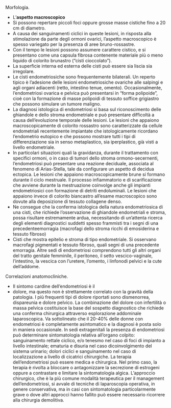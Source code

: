 
Morfologia. 
- L’**aspetto macroscopico** 
- Si possono repertare piccoli foci oppure grosse masse cistiche fino a 20 cm di diametro.
- A causa dei sanguinamenti ciclici in queste lesioni, in risposta alla stimolazione da parte degli ormoni ovarici, l’aspetto macroscopico è spesso variegato per la presenza di aree bruno-rossastre.
- Con il tempo le lesioni possono assumere carattere cistico, e si presentano come una capsula fibrosa contenente materiale più o meno liquido di colorito brunastro (“cisti cioccolato”).
- La superficie interna ed esterna delle cisti può essere sia liscia sia irregolare. 
- Le cisti endometriosiche sono frequentemente bilaterali. Un reperto tipico è l’adesione delle lesioni endometriosiche ovariche alle salpingi e agli organi adiacenti (retto, intestino tenue, omento). Occasionalmente, l’endometriosi ovarica e pelvica può presentarsi in “forma polipoide”, cioè con la formazione di masse polipoidi di tessuto soffice grigiastro che possono simulare un tumore maligno.
- La diagnosi istologica di endometriosi si basa sul riconoscimento delle ghiandole e dello stroma endometriale e può presentare difficoltà a causa dell’evoluzione temporale delle lesioni. Le lesioni che appaiono macroscopicamente di colorito rossastro sono caratterizzate da cellule endometriali recentemente impiantate che istologicamente ricordano l’endometrio eutopico e che possono mostrare tutti i tipi di differenziazione sia in senso metaplastico, sia iperplastico, già visti a livello endometriale. 
- In particolari situazioni quali la gravidanza, durante il trattamento con specifici ormoni, o in caso di tumori dello stroma ormono-secernenti, l’endometriosi può presentare una reazione deciduale, associata al fenomeno di Arias-Stella, tale da configurare un aspetto di decidua ectopica. Le lesioni che appaiono macroscopicamente brune si formano durante il ciclo mestruale. Il processo infiammatorio e di scarificazione che avviene durante la mestruazione coinvolge anche gli impianti endometriosici con formazione di detriti endoluminali. Le lesioni che appaiono invece di colorito biancastro all’esame macroscopico sono dovute alla deposizione di tessuto collagene denso. 
- Ne consegue che la conferma istologica della natura endometriosica di una cisti, che richiede l’osservazione di ghiandole endometriali e stroma, possa risultare estremamente ardua, necessitando di un’attenta ricerca degli elementi diagnostici suddetti spesso frammisti tra i segni di una precedenteemorragia (macrofagi dello stroma ricchi di emosiderina e tessuto fibroso)
- Cisti che mostra epitelio e stroma di tipo endometriale. Si osservano macrofagi pigmentati e tessuto fibroso, quali segni di una precedente emorragia. Altre sedi di endometriosi comprendono tutti gli altri organi del tratto genitale femminile, il peritoneo, il setto vescico-vaginale, l’intestino, la vescica con l’uretere, l’omento, i linfonodi pelvici e la cute dell’addome.

 Correlazioni anatomocliniche.

- Il sintomo cardine dell’endometriosi è il
- dolore, ma questo non è strettamente correlato con la gravità della
patologia. I più frequenti tipi di dolore riportati sono dismenorrea,
dispareunia e dolore pelvico. La combinazione del dolore con infertilità o
massa pelvica costituisce la base del sospetto diagnostico che richiede una
conferma chirurgica attraverso esplorazione addominale laparoscopica. Va
sottolineato che il 20-40% delle donne con endometriosi è completamente
asintomatico e la diagnosi è posta solo in maniera occasionale. In sedi
extragenitali la presenza di endometriosi può determinare sintomatologia
relativa all’organo colpito: sanguinamento rettale ciclico, e/o tenesmo nel
caso di foci di impianto a livello intestinale; ematuria e disuria nel caso dicoinvolgimento del sistema urinario; dolori ciclici e sanguinamento nel caso
di localizzazione a livello di cicatrici chirurgiche. La terapia
dell’endometriosi può essere medica e chirurgica. Nel primo caso, la terapia
è rivolta a bloccare o antagonizzare la secrezione di estrogeni oppure a
contrastare e limitare la sintomatologia algica. L’approccio chirurgico, che è
la più comune modalità terapeutica per il management dell’endometriosi, si
avvale di tecniche di laparoscopia operativa, in genere conservativa, ma in
casi con sintomatologia particolarmente grave o dove altri approcci hanno
fallito può essere necessario ricorrere alla chirurgia demolitiva.